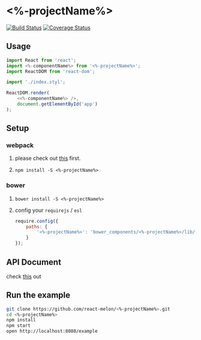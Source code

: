 # <%-projectName%>

[![Build Status](https://travis-ci.org/react-melon/<%-projectName%>.svg?branch=master)](https://travis-ci.org/react-melon/<%-projectName%>)
[![Coverage Status](https://coveralls.io/repos/github/react-melon/<%-projectName%>/badge.svg?branch=master)](https://coveralls.io/github/react-melon/<%-projectName%>?branch=master)

## Usage

```js
import React from 'react';
import <%-componentName%> from '<%-projectName%>';
import ReactDOM from 'react-dom';

import './index.styl';

ReactDOM.render(
    <<%-componentName%> />,
    document.getElementById('app')
);
```

## Setup

### webpack

1. please check out [this](https://github.com/react-melon/melon#如何在-webpack-中使用-melon) first.

2. `npm install -S <%-projectName%>`

### bower

1. `bower install -S <%-projectName%>`
2. config your `requirejs` / `esl`

    ```js
    require.config({
        paths: {
            '<%-projectName%>': 'bower_components/<%-projectName%>/lib/<%-componentName%>'
        }
    });
    ```

## API Document

check [this](https://doc.esdoc.org/github.com/react-melon/<%-projectName%>/) out

## Run the example

```sh
git clone https://github.com/react-melon/<%-projectName%>.git
cd <%-projectName%>
npm install
npm start
open http://localhost:8080/example
```

